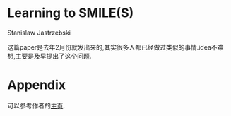 # Learning to SMILE(S)

Stanislaw Jastrzebski

这篇paper是去年2月份就发出来的,其实很多人都已经做过类似的事情.idea不难想,主要是及早提出了这个问题.



# Appendix

可以参考作者的[主页](http://kudkudak.github.io/).